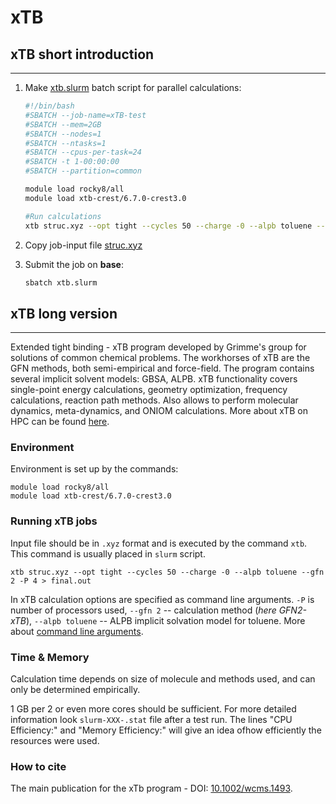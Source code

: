 # xTB

## xTB short introduction 

---

1. Make [xtb.slurm](/chemistry/xtb.slurm) batch script for parallel calculations:
   
	```bash
	#!/bin/bash
	#SBATCH --job-name=xTB-test
	#SBATCH --mem=2GB
	#SBATCH --nodes=1
	#SBATCH --ntasks=1
	#SBATCH --cpus-per-task=24
	#SBATCH -t 1-00:00:00
	#SBATCH --partition=common

	module load rocky8/all
	module load xtb-crest/6.7.0-crest3.0

	#Run calculations 
	xtb struc.xyz --opt tight --cycles 50 --charge -0 --alpb toluene --gfn 2 -P 4 > final.out
	```

2. Copy job-input file [struc.xyz](/chemistry/struc.xyz)
3. Submit the job on **base**:

	```bash
	sbatch xtb.slurm
    ```

## xTB long version 

---

Extended tight binding - xTB program developed by Grimme's group for solutions of common chemical problems. The workhorses of xTB are the GFN methods, both semi-empirical and force-field. The program contains several implicit solvent models: GBSA, ALPB. xTB functionality covers single-point energy calculations, geometry optimization, frequency calculations, reaction path methods. Also allows to perform molecular dynamics, meta-dynamics, and ONIOM calculations. More about xTB on HPC can be found [here](https://xtb-docs.readthedocs.io/en/latest/index.html).

### Environment

Environment is set up by the commands:

    module load rocky8/all
    module load xtb-crest/6.7.0-crest3.0

### Running xTB jobs

Input file should be in `.xyz` format and is executed by the command `xtb`. This command is usually placed in `slurm` script. 

    xtb struc.xyz --opt tight --cycles 50 --charge -0 --alpb toluene --gfn 2 -P 4 > final.out

In xTB calculation options are specified as command line arguments. `-P` is number of processors used, `--gfn 2` -- calculation method (_here GFN2-xTB_), `--alpb toluene` -- ALPB implicit solvation model for toluene. More about [command line arguments](https://xtb-docs.readthedocs.io/en/latest/commandline.html).

### Time & Memory

Calculation time depends on size of molecule and methods used, and can only be determined empirically.

1 GB per 2 or even more cores should be sufficient. For more detailed information look `slurm-XXX-.stat` file after a test run. The lines "CPU Efficiency:" and "Memory Efficiency:" will give an idea of ​​how efficiently the resources were used.

### How to cite

The main publication for the xTb program - DOI: [10.1002/wcms.1493](https://wires.onlinelibrary.wiley.com/doi/10.1002/wcms.1493).
